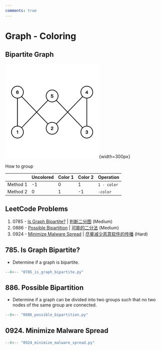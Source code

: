 ```yaml
---
comments: true
---
```


# Graph - Coloring

## Bipartite Graph

![graph_bipartite](../imgs/graph_bipartite.png){width=300px}

How to group

|          | Uncolored | Color 1 | Color 2 | Operation   |
| -------- | --------- | ------- | ------- | ----------- |
| Method 1 | -1        | 0       | 1       | `1 - color` |
| Method 2 | 0         | 1       | -1      | `-color`    |

## LeetCode Problems

1. 0785 - [Is Graph Bipartite?](https://leetcode.com/problems/is-graph-bipartite/) | [判断二分图](https://leetcode.cn/problems/is-graph-bipartite/) (Medium)
2. 0886 - [Possible Bipartition](https://leetcode.com/problems/possible-bipartition/) | [可能的二分法](https://leetcode.cn/problems/possible-bipartition/) (Medium)
3. 0924 - [Minimize Malware Spread](https://leetcode.com/problems/minimize-malware-spread/) | [尽量减少恶意软件的传播](https://leetcode.cn/problems/minimize-malware-spread/) (Hard)

## 785. Is Graph Bipartite?

-   Determine if a graph is bipartite.

```python
--8<-- "0785_is_graph_bipartite.py"
```

## 886. Possible Bipartition

-   Determine if a graph can be divided into two groups such that no two nodes of the same group are connected.

```python
--8<-- "0886_possible_bipartition.py"
```

## 0924. Minimize Malware Spread

```python
--8<-- "0924_minimize_malware_spread.py"
```
